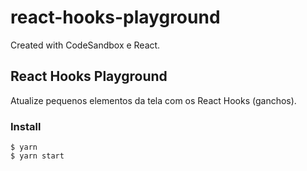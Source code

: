 # react-hooks-playground

Created with CodeSandbox e React.

## React Hooks Playground

Atualize pequenos elementos da tela com os React Hooks (ganchos).

### Install

```
$ yarn
$ yarn start
```
